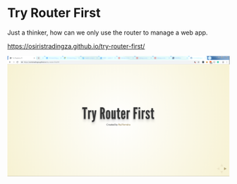 Try Router First
=========
Just a thinker, how can we only use the router to manage a web app.

<https://osiristradingza.github.io/try-router-first/>

![ScreenShot](screenshot.png)

